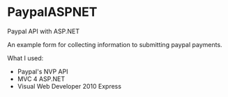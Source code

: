 PaypalASPNET
============

Paypal API with ASP.NET

An example form for collecting information to submitting paypal payments.

What I used:
- Paypal's NVP API
- MVC 4 ASP.NET
- Visual Web Developer 2010 Express
